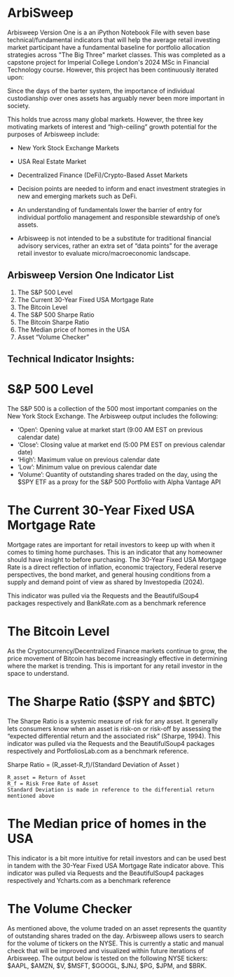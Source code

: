 # ArbiSweep
Arbisweep Version One is a an iPython Notebook File with seven base technical/fundamental indicators that will help the average retail investing market participant have a fundamental baseline for portfolio allocation strategies across "The Big Three" market classes. This was completed as a capstone project for Imperial College London's 2024 MSc in Financial Technology course. However, this project has been continuously iterated upon:

Since the days of the barter system, the importance of individual custodianship over ones assets has arguably never been more important in society. 

This holds true across many global markets. However, the three key motivating markets of interest and “high-ceiling” growth potential for the purposes of Arbisweep include: 

*	New York Stock Exchange Markets 
*	USA Real Estate Market
*	Decentralized Finance (DeFi)/Crypto-Based Asset Markets 


* Decision points are needed to inform and enact investment strategies in new and emerging markets such as DeFi.
* An understanding of fundamentals lower the barrier of entry for individual portfolio management and responsible stewardship of one’s assets.
* Arbisweep is not intended to be a substitute for traditional financial advisory services, rather an extra set of “data points” for the average retail investor to evaluate micro/macroeconomic landscape.

## Arbisweep Version One Indicator List

1.	The S&P 500 Level
2.	The Current 30-Year Fixed USA Mortgage Rate
3.	The Bitcoin Level
4.	The S&P 500 Sharpe Ratio
5.	The Bitcoin Sharpe Ratio
6.	The Median price of homes in the USA
7.	Asset “Volume Checker”

## Technical Indicator Insights:

# S&P 500 Level

The S&P 500 is a collection of the 500 most important companies on the New York Stock Exchange. The Arbisweep output includes the following:
*	‘Open’: Opening value at market start (9:00 AM EST on previous calendar date)
*	‘Close’: Closing value at market end (5:00 PM EST on previous calendar date)
*	‘High’: Maximum value on previous calendar date
*	‘Low’: Minimum value on previous calendar date
*	‘Volume’: Quantity of outstanding shares traded on the day, using the $SPY ETF as a proxy for the S&P 500 Portfolio with Alpha Vantage API

# The Current 30-Year Fixed USA Mortgage Rate

Mortgage rates are important for retail investors to keep up with when it comes to timing home purchases. This is an indicator that any homeowner should have insight to before purchasing. The 30-Year Fixed USA Mortgage Rate is a direct reflection of inflation, economic trajectory, Federal reserve perspectives, the bond market, and general housing conditions from a supply and demand point of view as shared by Investopedia (2024).

This indicator was pulled via the Requests and the BeautifulSoup4 packages respectively and BankRate.com as a benchmark reference

# The Bitcoin Level

As the Cryptocurrency/Decentralized Finance markets continue to grow, the price movement of Bitcoin has become increasingly effective in determining where the market is trending. This is important for any retail investor in the space to understand.

# The Sharpe Ratio ($SPY and $BTC)

The Sharpe Ratio is a systemic measure of risk for any asset. It generally lets consumers know when an asset is risk-on or risk-off by assessing the “expected differential return and the associated risk” (Sharpe, 1994).  This indicator was pulled via the Requests and the BeautifulSoup4 packages respectively and PortfoliosLab.com as a benchmark reference. 


Sharpe Ratio =  (R_asset-R_f)/(Standard Deviation of Asset )

	R_asset = Return of Asset
	R_f = Risk Free Rate of Asset
	Standard Deviation is made in reference to the differential return mentioned above

# The Median price of homes in the USA

This indicator is a bit more intuitive for retail investors and can be used best in tandem with the 30-Year Fixed USA Mortgage Rate indicator above. This indicator was pulled via Requests and the BeautifulSoup4 packages respectively and Ycharts.com as a benchmark reference

# The Volume Checker

As mentioned above, the volume traded on an asset represents the quantity of outstanding shares traded on the day. Arbisweep allows users to search for the volume of tickers on the NYSE. This is currently a static and manual check that will be improved and visualized within future iterations of Arbisweep. The output below is tested on the following NYSE tickers: $AAPL, $AMZN, $V, $MSFT, $GOOGL, $JNJ, $PG, $JPM, and $BRK.


